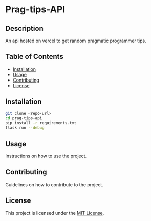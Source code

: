 # Prag-tips-API


## Description

An api hosted on vercel to get random pragmatic programmer tips.

## Table of Contents

- [Installation](#installation)
- [Usage](#usage)
- [Contributing](#contributing)
- [License](#license)

## Installation

```bash
git clone <repo-url>
cd prag-tips-api
pip install -r requirements.txt
flask run --debug
```

## Usage

Instructions on how to use the project.

## Contributing

Guidelines on how to contribute to the project.

## License

This project is licensed under the [MIT License](LICENSE).
